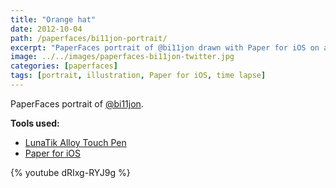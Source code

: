 ```yaml
---
title: "Orange hat"
date: 2012-10-04
path: /paperfaces/bi11jon-portrait/
excerpt: "PaperFaces portrait of @bi11jon drawn with Paper for iOS on an iPad."
image: ../../images/paperfaces-bi11jon-twitter.jpg
categories: [paperfaces]
tags: [portrait, illustration, Paper for iOS, time lapse]
---
```


PaperFaces portrait of [@bi11jon](https://twitter.com/bi11jon).

**Tools used:**

- [LunaTik Alloy Touch Pen](https://www.amazon.com/gp/product/B00821TR7G/ref=as_li_ss_tl?ie=UTF8&tag=mademist-20&linkCode=as2&camp=1789&creative=390957&creativeASIN=B00821TR7G)
- [Paper for iOS](https://paper.bywetransfer.com/)

{% youtube dRIxg-RYJ9g %}
